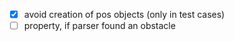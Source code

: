- [x] avoid creation of pos objects (only in test cases)
- [ ] property, if parser found an obstacle